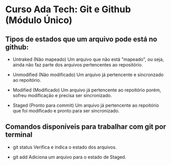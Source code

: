 # Curso Ada Tech: Git e Github (Módulo Único)

## Tipos de estados que um arquivo pode está no github:

- Untraked (Não mapeado)
    Um arquivo que não está "mapeado", ou seja, ainda não faz parte dos arquivos pertencentes ao repositório.

- Unmodified (Não modificado)
    Um arquivo já pertencente e sincronzado ao repoitório.

- Modified (Modificado)
    Um arquivo já pertencente ao repoitório porém, sofreu modificação e precisa ser sincronizado.

- Staged (Pronto para commit)
    Um arquivo já pertencente ao repoitório que foi modificado e pronto para ser sincronizado.


## Comandos disponíveis para trabalhar com git por terminal

- git status
    Verifica e indica o estado dos arquivos.

- git add <arquivo>
    Adiciona um arquivo para o estado de Staged.